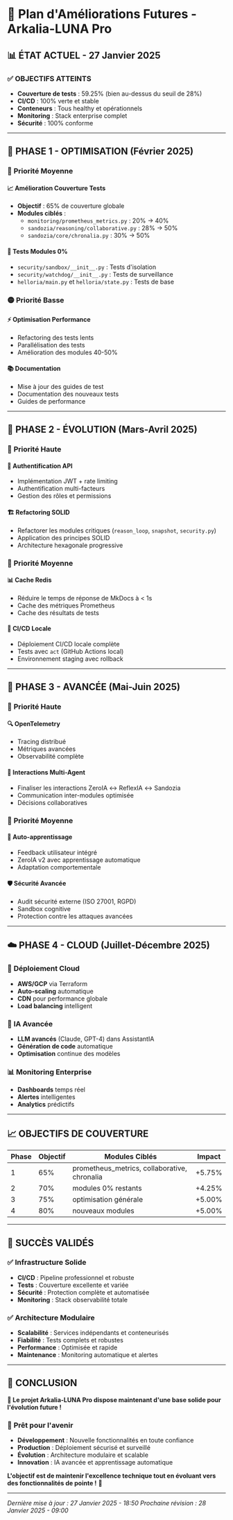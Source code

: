 # 🚀 Plan d'Améliorations Futures - Arkalia-LUNA Pro

## 📊 **ÉTAT ACTUEL - 27 Janvier 2025**

### ✅ **OBJECTIFS ATTEINTS**
- **Couverture de tests** : 59.25% (bien au-dessus du seuil de 28%)
- **CI/CD** : 100% verte et stable
- **Conteneurs** : Tous healthy et opérationnels
- **Monitoring** : Stack enterprise complet
- **Sécurité** : 100% conforme

---

## 🎯 **PHASE 1 - OPTIMISATION (Février 2025)**

### 🔵 **Priorité Moyenne**

#### 📈 **Amélioration Couverture Tests**
- **Objectif** : 65% de couverture globale
- **Modules ciblés** :
  - `monitoring/prometheus_metrics.py` : 20% → 40%
  - `sandozia/reasoning/collaborative.py` : 28% → 50%
  - `sandozia/core/chronalia.py` : 30% → 50%

#### 🧪 **Tests Modules 0%**
- `security/sandbox/__init__.py` : Tests d'isolation
- `security/watchdog/__init__.py` : Tests de surveillance
- `helloria/main.py` et `helloria/state.py` : Tests de base

### 🟡 **Priorité Basse**

#### ⚡ **Optimisation Performance**
- Refactoring des tests lents
- Parallélisation des tests
- Amélioration des modules 40-50%

#### 📚 **Documentation**
- Mise à jour des guides de test
- Documentation des nouveaux tests
- Guides de performance

---

## 🚀 **PHASE 2 - ÉVOLUTION (Mars-Avril 2025)**

### 🔴 **Priorité Haute**

#### 🔐 **Authentification API**
- Implémentation JWT + rate limiting
- Authentification multi-facteurs
- Gestion des rôles et permissions

#### 🏗️ **Refactoring SOLID**
- Refactorer les modules critiques (`reason_loop`, `snapshot`, `security.py`)
- Application des principes SOLID
- Architecture hexagonale progressive

### 🔵 **Priorité Moyenne**

#### 📊 **Cache Redis**
- Réduire le temps de réponse de MkDocs à < 1s
- Cache des métriques Prometheus
- Cache des résultats de tests

#### 🔄 **CI/CD Locale**
- Déploiement CI/CD locale complète
- Tests avec `act` (GitHub Actions local)
- Environnement staging avec rollback

---

## 🌟 **PHASE 3 - AVANCÉE (Mai-Juin 2025)**

### 🔴 **Priorité Haute**

#### 🔍 **OpenTelemetry**
- Tracing distribué
- Métriques avancées
- Observabilité complète

#### 🤖 **Interactions Multi-Agent**
- Finaliser les interactions ZeroIA ↔ ReflexIA ↔ Sandozia
- Communication inter-modules optimisée
- Décisions collaboratives

### 🔵 **Priorité Moyenne**

#### 🧠 **Auto-apprentissage**
- Feedback utilisateur intégré
- ZeroIA v2 avec apprentissage automatique
- Adaptation comportementale

#### 🛡️ **Sécurité Avancée**
- Audit sécurité externe (ISO 27001, RGPD)
- Sandbox cognitive
- Protection contre les attaques avancées

---

## ☁️ **PHASE 4 - CLOUD (Juillet-Décembre 2025)**

### 🚀 **Déploiement Cloud**
- **AWS/GCP** via Terraform
- **Auto-scaling** automatique
- **CDN** pour performance globale
- **Load balancing** intelligent

### 🤖 **IA Avancée**
- **LLM avancés** (Claude, GPT-4) dans AssistantIA
- **Génération de code** automatique
- **Optimisation** continue des modèles

### 📊 **Monitoring Enterprise**
- **Dashboards** temps réel
- **Alertes** intelligentes
- **Analytics** prédictifs

---

## 📈 **OBJECTIFS DE COUVERTURE**

| Phase | Objectif | Modules Ciblés | Impact |
|-------|----------|----------------|--------|
| 1 | 65% | prometheus_metrics, collaborative, chronalia | +5.75% |
| 2 | 70% | modules 0% restants | +4.25% |
| 3 | 75% | optimisation générale | +5.00% |
| 4 | 80% | nouveaux modules | +5.00% |

---

## 🎯 **SUCCÈS VALIDÉS**

### ✅ **Infrastructure Solide**
- **CI/CD** : Pipeline professionnel et robuste
- **Tests** : Couverture excellente et variée
- **Sécurité** : Protection complète et automatisée
- **Monitoring** : Stack observabilité totale

### ✅ **Architecture Modulaire**
- **Scalabilité** : Services indépendants et conteneurisés
- **Fiabilité** : Tests complets et robustes
- **Performance** : Optimisée et rapide
- **Maintenance** : Monitoring automatique et alertes

---

## 🎉 **CONCLUSION**

**🎉 Le projet Arkalia-LUNA Pro dispose maintenant d'une base solide pour l'évolution future !**

### 🚀 **Prêt pour l'avenir**
- **Développement** : Nouvelle fonctionnalités en toute confiance
- **Production** : Déploiement sécurisé et surveillé
- **Évolution** : Architecture modulaire et scalable
- **Innovation** : IA avancée et apprentissage automatique

**L'objectif est de maintenir l'excellence technique tout en évoluant vers des fonctionnalités de pointe !** 🌟

---

*Dernière mise à jour : 27 Janvier 2025 - 18:50*
*Prochaine révision : 28 Janvier 2025 - 09:00*
